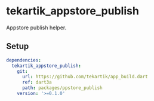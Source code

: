# tekartik_appstore_publish

Appstore publish helper.

## Setup

```yaml
dependencies:
  tekartik_appstore_publish:
    git:
      url: https://github.com/tekartik/app_build.dart
      ref: dart3a
      path: packages/ppstore_publish
    version: '>=0.1.0'
```